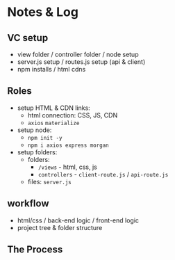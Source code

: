 # Notes & Log

## VC setup
- view folder / controller folder / node setup
- server.js setup / routes.js setup (api & client)
- npm installs / html cdns


## Roles
- setup HTML & CDN links:
    - html connection: CSS, JS, CDN
    - `axios` `materialize`
- setup node: 
    - `npm init -y`
    - `npm i axios express morgan`
- setup folders:
    - folders: 
        - `/views` - html, css, js
        - `controllers` - `client-route.js` / `api-route.js`
    - files: `server.js`

## workflow
- html/css / back-end logic / front-end logic
- project tree & folder structure

## The Process